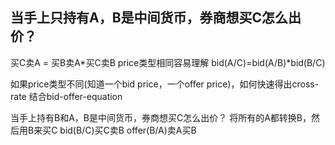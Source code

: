 ## 当手上只持有A，B是中间货币，券商想买C怎么出价？

买C卖A = 买B卖A*买C卖B price类型相同容易理解
bid(A/C)=bid(A/B)*bid(B/C)

如果price类型不同(知道一个bid price，一个offer price)，如何快速得出cross-rate
结合bid-offer-equation

当手上持有B和A，B是中间货币，券商想买C怎么出价？
将所有的A都转换B，然后用B来买C
bid(B/C)买C卖B  offer(B/A)卖A买B




